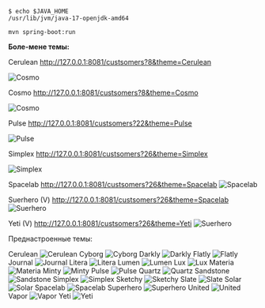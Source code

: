 
````shell
$ echo $JAVA_HOME
/usr/lib/jvm/java-17-openjdk-amd64

mvn spring-boot:run
````

__Боле-мене темы:__

Cerulean
http://127.0.0.1:8081/custsomers?8&theme=Cerulean

![Cosmo](doc/themes/selected/selected_cerulean.png)

Cosmo
http://127.0.0.1:8081/custsomers?8&theme=Cosmo

![Cosmo](doc/themes/selected/selected_cosmo.png)

Pulse
http://127.0.0.1:8081/custsomers?22&theme=Pulse

![Pulse](doc/themes/selected/selected_pulse.png)

Simplex
http://127.0.0.1:8081/custsomers?26&theme=Simplex

![Simplex](doc/themes/selected/selected_simplex.png)

Spacelab
http://127.0.0.1:8081/custsomers?26&theme=Spacelab
![Spacelab](doc/themes/Spacelab.png)

Suerhero (V)
http://127.0.0.1:8081/custsomers?26&theme=Spacelab
![Suerhero](doc/themes/selected/selected_suerhero.png)

Yeti (V)
http://127.0.0.1:8081/custsomers?26&theme=Yeti
![Suerhero](doc/themes/selected/selected_yeti.png)


Преднастроенные темы:

Cerulean
![Cerulean](doc/themes/Cerulean.png)
Cyborg
![Cyborg](doc/themes/Cyborg.png)
Darkly
![Darkly](doc/themes/Darkly.png)
Flatly
![Flatly](doc/themes/Flatly.png)
Journal
![Journal](doc/themes/Journal.png)
Litera
![Litera](doc/themes/Litera.png)
Lumen
![Lumen](doc/themes/Lumen.png)
Lux
![Lux](doc/themes/Lux.png)
Materia
![Materia](doc/themes/Materia.png)
Minty
![Minty](doc/themes/Minty.png)
Pulse
![Pulse](doc/themes/Pulse.png)
Quartz
![Quartz](doc/themes/Quartz.png)
Sandstone
![Sandstone](doc/themes/Sandstone.png)
Simplex
![Simplex](doc/themes/Simplex.png)
Sketchy
![Sketchy](doc/themes/Sketchy.png)
Slate
![Slate](doc/themes/Slate.png)
Solar
![Solar](doc/themes/Solar.png)
Spacelab
![Spacelab](doc/themes/Spacelab.png)
Superhero
![Superhero](doc/themes/Superhero.png)
United
![United](doc/themes/United.png)
Vapor
![Vapor](doc/themes/Vapor.png)
Yeti
![Yeti](doc/themes/Yeti.png)

